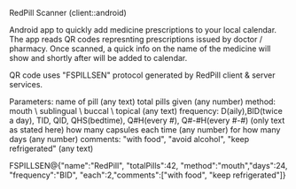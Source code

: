 RedPill Scanner (client::android)

Android app to quickly add medicine prescriptions to your local calendar.
The app reads QR codes represnting prescriptions issued by doctor / pharmacy.
Once scanned, a quick info on the name of the medicine will show and shortly after will be added to calendar.

QR code uses "FSPILLSEN" protocol generated by RedPill client & server services.

Parameters:
name of pill (any text)
total pills given (any number)
method: mouth \ sublingual \ buccal \ topical (any text)
frequency: D(aily),BID(twice a day), TID, QID, QHS(bedtime), Q#H(every #), Q#-#H(every #-#) (only text as stated here)
how many capsules each time (any number)
for how many days (any number)
comments: "with food", "avoid alcohol", "keep refrigerated" (any text)


FSPILLSEN@{"name":"RedPill", "totalPills":42, "method":"mouth","days":24, "frequency":"BID", "each":2,"comments":["with food", "keep refrigerated"]}

